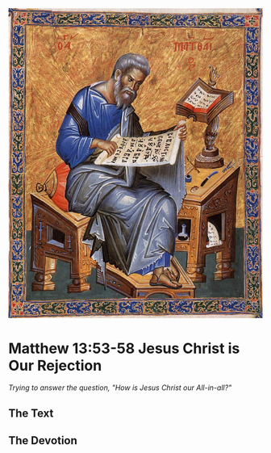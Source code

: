 <img class="intro-right" src="art-matthew.jpg">

# Matthew 13:53-58 Jesus Christ is Our Rejection

*Trying to answer the question, "How is Jesus Christ our All-in-all?"*

## The Text

## The Devotion
